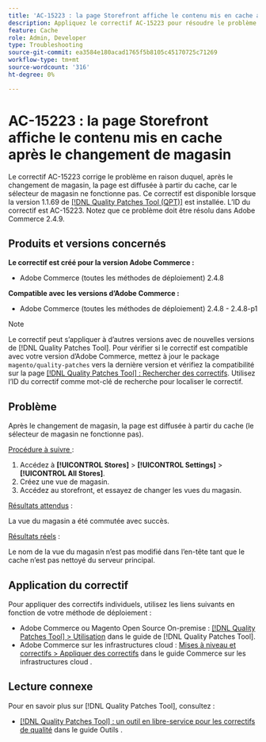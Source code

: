```yaml
---
title: 'AC-15223 : la page Storefront affiche le contenu mis en cache après le changement de magasin'
description: Appliquez le correctif AC-15223 pour résoudre le problème Adobe Commerce en raison duquel, après le changement de magasin, la page est diffusée à partir du cache et le magasin n’est pas basculé comme prévu.
feature: Cache
role: Admin, Developer
type: Troubleshooting
source-git-commit: ea3584e180acad1765f5b8105c45170725c71269
workflow-type: tm+mt
source-wordcount: '316'
ht-degree: 0%

---
```



# AC-15223 : la page Storefront affiche le contenu mis en cache après le changement de magasin

Le correctif AC-15223 corrige le problème en raison duquel, après le changement de magasin, la page est diffusée à partir du cache, car le sélecteur de magasin ne fonctionne pas. Ce correctif est disponible lorsque la version 1.1.69 de [[!DNL Quality Patches Tool (QPT)]](/help/tools/quality-patches-tool/quality-patches-tool-to-self-serve-quality-patches.md) est installée. L’ID du correctif est AC-15223. Notez que ce problème doit être résolu dans Adobe Commerce 2.4.9.

## Produits et versions concernés

**Le correctif est créé pour la version Adobe Commerce :**

* Adobe Commerce (toutes les méthodes de déploiement) 2.4.8

**Compatible avec les versions d’Adobe Commerce :**

* Adobe Commerce (toutes les méthodes de déploiement) 2.4.8 - 2.4.8-p1

>[!NOTE]
>
>Le correctif peut s’appliquer à d’autres versions avec de nouvelles versions de [!DNL Quality Patches Tool]. Pour vérifier si le correctif est compatible avec votre version d’Adobe Commerce, mettez à jour le package `magento/quality-patches` vers la dernière version et vérifiez la compatibilité sur la page [[!DNL Quality Patches Tool] : Rechercher des correctifs](https://experienceleague.adobe.com/tools/commerce-quality-patches/index.html). Utilisez l’ID du correctif comme mot-clé de recherche pour localiser le correctif.

## Problème

Après le changement de magasin, la page est diffusée à partir du cache (le sélecteur de magasin ne fonctionne pas).

<u>Procédure à suivre </u> :

1. Accédez à **[!UICONTROL Stores]** > **[!UICONTROL Settings]** > **[!UICONTROL All Stores]**.
2. Créez une vue de magasin.
3. Accédez au storefront, et essayez de changer les vues du magasin.

<u>Résultats attendus</u> :

La vue du magasin a été commutée avec succès.

<u>Résultats réels</u> :

Le nom de la vue du magasin n’est pas modifié dans l’en-tête tant que le cache n’est pas nettoyé du serveur principal.

## Application du correctif

Pour appliquer des correctifs individuels, utilisez les liens suivants en fonction de votre méthode de déploiement :

* Adobe Commerce ou Magento Open Source On-premise : [[!DNL Quality Patches Tool] > Utilisation](/help/tools/quality-patches-tool/usage.md) dans le guide de [!DNL Quality Patches Tool].
* Adobe Commerce sur les infrastructures cloud : [Mises à niveau et correctifs > Appliquer des correctifs](https://experienceleague.adobe.com/docs/commerce-cloud-service/user-guide/develop/upgrade/apply-patches.html) dans le guide Commerce sur les infrastructures cloud .

## Lecture connexe

Pour en savoir plus sur [!DNL Quality Patches Tool], consultez :

* [[!DNL Quality Patches Tool] : un outil en libre-service pour les correctifs de qualité](/help/tools/quality-patches-tool/quality-patches-tool-to-self-serve-quality-patches.md) dans le guide Outils .

